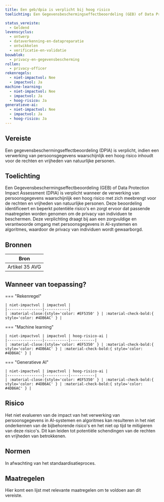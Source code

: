 ```yaml
---
title: Een geb/dpia is verplicht bij hoog risico
toelichting: Een Gegevensbeschermingseffectbeoordeling (GEB) of Data Protection Impact Assessment (DPIA) is verplicht wanneer de verwerking van persoonsgegevens waarschijnlijk een hoog risico met zich meebrengt voor de rechten en vrijheden van natuurlijke personen. Deze beoordeling identificeert en beperkt potentiële risico's en zorgt ervoor dat passende maatregelen worden genomen om de privacy van individuen te beschermen. Deze verplichting draagt bij aan een zorgvuldige en verantwoorde omgang met persoonsgegevens in AI-systemen en algoritmes, waardoor de privacy van individuen wordt gewaarborgd.

status_vereiste:
  - Geldend
levenscyclus:
  - ontwerp
  - dataverkenning-en-datapreparatie
  - ontwikkelen
  - verificatie-en-validatie
bouwblok:
  - privacy-en-gegevensbescherming
rollen:
  - privacy-officer
rekenregels:
  - niet-impactvol: Nee
  - impactvol: Ja
machine-learning:
  - niet-impactvol: Nee
  - impactvol: Ja
  - hoog-risico: Ja
generatieve-ai:
  - niet-impactvol: Nee
  - impactvol: Ja
  - hoog-risico: Ja
---
```


<!-- tags -->

## Vereiste

Een gegevensbeschermingseffectbeoordeling (DPIA) is verplicht, indien een verwerking van persoonsgegevens waarschijnlijk een hoog risico inhoudt voor de rechten en vrijheden van natuurlijke personen.

## Toelichting

Een Gegevensbeschermingseffectbeoordeling (GEB) of Data Protection Impact Assessment (DPIA) is verplicht wanneer de verwerking van persoonsgegevens waarschijnlijk een hoog risico met zich meebrengt voor de rechten en vrijheden van natuurlijke personen.
Deze beoordeling identificeert en beperkt potentiële risico's en zorgt ervoor dat passende maatregelen worden genomen om de privacy van individuen te beschermen.
Deze verplichting draagt bij aan een zorgvuldige en verantwoorde omgang met persoonsgegevens in AI-systemen en algoritmes, waardoor de privacy van individuen wordt gewaarborgd.

## Bronnen

| Bron           |
| -------------- |
| Artikel 35 AVG |

## Wanneer van toepassing?

=== "Rekenregel"

    | niet-impactvol | impactvol |
    |----------------|-----------|
    | :material-close:{style='color: #EF5350' } | :material-check-bold:{ style='color: #4DB6AC' } |

=== "Machine learning"

    | niet-impactvol | impactvol | hoog-risico-ai |
    |----------------|-----------|-----------|
    | :material-close:{style='color: #EF5350' } | :material-check-bold:{ style='color: #4DB6AC' } | :material-check-bold:{ style='color: #4DB6AC' } |

=== "Generatieve AI"

    | niet-impactvol | impactvol | hoog-risico-ai |
    |----------------|-----------|-----------|
    | :material-close:{style='color: #EF5350' } | :material-check-bold:{ style='color: #4DB6AC' } | :material-check-bold:{ style='color: #4DB6AC' } |

## Risico

Het niet evalueren van de impact van het verwerking van persoonsgegevens in AI-systemen en algoritmes kan resulteren in het niet onderkennen van de bijbehorende risico's en het niet op tijd te mitigieren van deze risico's.
Dit kan leiden tot potentiële schendingen van de rechten en vrijheden van betrokkenen.

## Normen

In afwachting van het standaardisatieproces.

## Maatregelen

Hier komt een lijst met relevante maatregelen om te voldoen aan dit vereiste.
